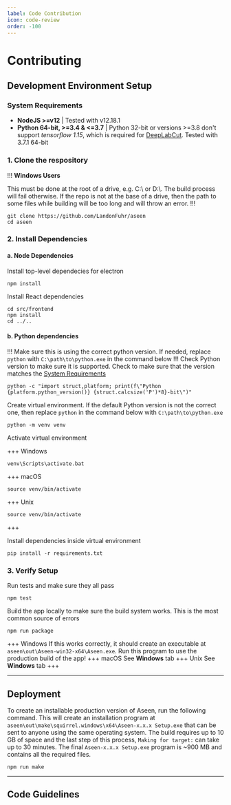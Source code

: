 ```yaml
---
label: Code Contribution
icon: code-review
order: -100
---
```


# Contributing

## Development Environment Setup

### System Requirements

- **NodeJS >=v12** | Tested with v12.18.1
- **Python 64-bit, >=3.4 & <=3.7** | Python 32-bit or versions >=3.8 don't support _tensorflow 1.15_, which is required for <a href="https://github.com/DeepLabCut/DeepLabCut" target="_blank">DeepLabCut</a>. Tested with 3.7.1 64-bit

### 1. Clone the respository

!!!
**Windows Users**

This must be done at the root of a drive, e.g. C:\ or D:\\. The build process will fail otherwise. If the repo is not at the base of a drive, then the path to some files while building will be too long and will throw an error.
!!!

```
git clone https://github.com/LandonFuhr/aseen
cd aseen
```

### 2. Install Dependencies

#### a. Node Dependencies

Install top-level dependecies for electron

```
npm install
```

Install React dependencies

```
cd src/frontend
npm install
cd ../..
```

#### b. Python dependencies

!!!
Make sure this is using the correct python version. If needed, replace `python` with `C:\path\to\python.exe` in the command below
!!!
Check Python version to make sure it is supported. Check to make sure that the version matches the [System Requirements](#system-requirements)

```
python -c "import struct,platform; print(f\"Python {platform.python_version()} {struct.calcsize('P')*8}-bit\")"
```

Create virtual environment. If the default Python version is not the correct one, then replace `python` in the command below with `C:\path\to\python.exe`

```
python -m venv venv
```

Activate virtual environment

+++ Windows

```
venv\Scripts\activate.bat
```

+++ macOS

```
source venv/bin/activate
```

+++ Unix

```
source venv/bin/activate
```

+++

Install dependencies inside virtual environment

```
pip install -r requirements.txt
```

### 3. Verify Setup

Run tests and make sure they all pass

```
npm test
```

Build the app locally to make sure the build system works. This is the most common source of errors

```
npm run package
```

+++ Windows
If this works correctly, it should create an executable at `aseen\out\Aseen-win32-x64\Aseen.exe`. Run this program to use the production build of the app!
+++ macOS
See **Windows** tab
+++ Unix
See **Windows** tab
+++

---

## Deployment

To create an installable production version of Aseen, run the following command. This will create an installation program at `aseen\out\make\squirrel.windows\x64\Aseen-x.x.x Setup.exe` that can be sent to anyone using the same operating system. The build requires up to 10 GB of space and the last step of this process, `Making for target:` can take up to 30 minutes. The final `Aseen-x.x.x Setup.exe` program is ~900 MB and contains all the required files.

```
npm run make
```

---

## Code Guidelines
